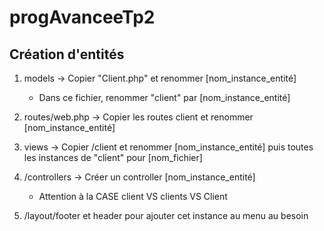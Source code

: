 # progAvanceeTp2



## Création d'entités

1. models -> Copier "Client.php" et renommer [nom_instance_entité] 
    - Dans ce fichier, renommer "client" par [nom_instance_entité]
2. routes/web.php -> Copier les routes client et renommer [nom_instance_entité]
3. views -> Copier /client et renommer [nom_instance_entité] puis toutes les instances de "client" pour [nom_fichier]
4. /controllers -> Créer un controller [nom_instance_entité]
    - Attention à la CASE client VS clients VS Client

5. /layout/footer et header pour ajouter cet instance au menu au besoin
